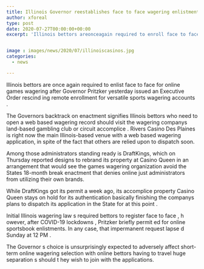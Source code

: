 ```yaml
---
title: Illinois Governor reestablishes face to face wagering enlistments
author: xforeal 
type: post
date: 2020-07-27T00:00:00+00:00
excerpt: 'Illinois bettors areonceagain required to enroll face to face for online games wagering afterGovernor Pritzkeryesterdayissued an Executive Orderrescindingremote enlistment for mobilesports wagering accounts '


image : images/news/2020/07/illinoiscasinos.jpg
categories:
  - news

---
```

<span data-contrast="auto">Illinois bettors are </span><span data-contrast="auto">once </span><span data-contrast="auto">again required to enlist face to face for online games wagering after </span><span data-contrast="auto">Governor Pritzker </span><span data-contrast="auto">yesterday </span><span data-contrast="auto">issued an Executive Order </span>**<span data-contrast="auto" />**<span data-contrast="auto">rescind </span><span data-contrast="auto">ing </span><span data-contrast="auto">remote enrollment for versatile </span><span data-contrast="auto" /><span data-contrast="auto">sports wagering accounts </span><span data-contrast="auto">. </span><span data-contrast="auto" /><span data-ccp-props='{"134233117":true,"134233118":true,"335551550":6,"335551620":6,"335559739":375}' />

<span data-contrast="auto">The Governors backtrack on enactment signifies </span><span data-contrast="none">Illinois bettors who need to open a web based wagering record should visit the wagering companys land-based gambling club or circuit accomplice </span><span data-contrast="none">. </span><span data-contrast="auto" /><span data-contrast="auto">Rivers Casino Des Plaines is right now the main </span><span data-contrast="auto">Illinois-based </span><span data-contrast="auto">venue with a web based wagering application, in spite of the fact that others are relied upon to dispatch soon. </span><span data-contrast="auto" /><span data-ccp-props='{"134233117":true,"134233118":true,"335551550":6,"335551620":6,"335559739":375}' />

<span data-contrast="auto">Among those administrators standing ready is DraftKings, which on Thursday reported designs to rebrand </span><span data-contrast="auto">its property at Casino Queen in an arrangement that would see the games wagering organization avoid the States 18-month break enactment that denies online just administrators from utilizing their own brands. </span><span data-ccp-props='{"134233117":true,"134233118":true,"335551550":6,"335551620":6,"335559739":375}' />

<span data-contrast="auto">While DraftKings got its permit a week ago, its accomplice property Casino Queen stays on hold for its authentication basically finishing the companys plans to dispatch its application in the State </span><span data-contrast="auto">for at this point </span><span data-contrast="auto">. </span><span data-contrast="auto" /><span data-ccp-props='{"335551550":6,"335551620":6,"335559739":375}' />

<span data-contrast="none">Initial Illinois wagering law </span><span data-contrast="none">s </span><span data-contrast="none">required bettors </span><span data-contrast="none">to </span><span data-contrast="none">register face to face </span><span data-contrast="none">, h </span><span data-contrast="none">owever, after </span><span data-contrast="none">COVID-19 lockdowns </span><span data-contrast="none">, Pritzker briefly permit </span><span data-contrast="none">ed </span><span data-contrast="none">for online sportsbook enlistments. In any case, that impermanent request lapse </span><span data-contrast="none">d </span><span data-contrast="none" /><span data-contrast="none">Sunday at 12 PM </span><span data-contrast="none">. </span><span data-ccp-props='{"335551550":6,"335551620":6,"335559739":375}' />

<span data-contrast="none">The Governor </span><span data-contrast="none" /><span data-contrast="none">s choice is </span><span data-contrast="none">unsurprisingly </span><span data-contrast="none">expected to adversely affect </span><span data-contrast="none">short-term </span><span data-contrast="none">online wagering selection </span><span data-contrast="none">with </span><span data-contrast="none">online bettors </span><span data-contrast="none">having to </span><span data-contrast="none">travel huge separation </span><span data-contrast="none">s </span><span data-contrast="none" /><span data-contrast="none">should t </span><span data-contrast="none">hey wish to join with the applications. </span><span data-ccp-props='{"335551550":6,"335551620":6,"335559739":375}' />
